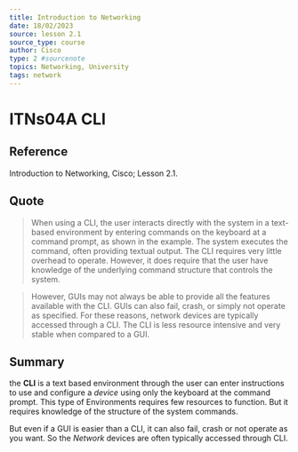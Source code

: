 ```yaml
---
title: Introduction to Networking
date: 18/02/2023
source: lesson 2.1
source_type: course
author: Cisco
type: 2 #sourcenote
topics: Networking, University
tags: network
---
```

# ITNs04A CLI

## **Reference**
Introduction to Networking, Cisco; Lesson 2.1.

## **Quote**
> When using a CLI, the user interacts directly with the system in a text-based environment by entering commands on the keyboard at a command prompt, as shown in the example. The system executes the command, often providing textual output. The CLI requires very little overhead to operate. However, it does require that the user have knowledge of the underlying command structure that controls the system.

> However, GUIs may not always be able to provide all the features available with the CLI. GUIs can also fail, crash, or simply not operate as specified. For these reasons, network devices are typically accessed through a CLI. The CLI is less resource intensive and very stable when compared to a GUI.

## **Summary**
the **CLI** is a text based environment through the user can enter instructions to use and configure a *device* using only the keyboard at the command prompt. This type of Environments requires few resources to function. But it requires knowledge of the structure of the system commands.

But even if a GUI is easier than a CLI, it can also fail, crash or not operate as you want. So the *Network* devices are often typically accessed through CLI.